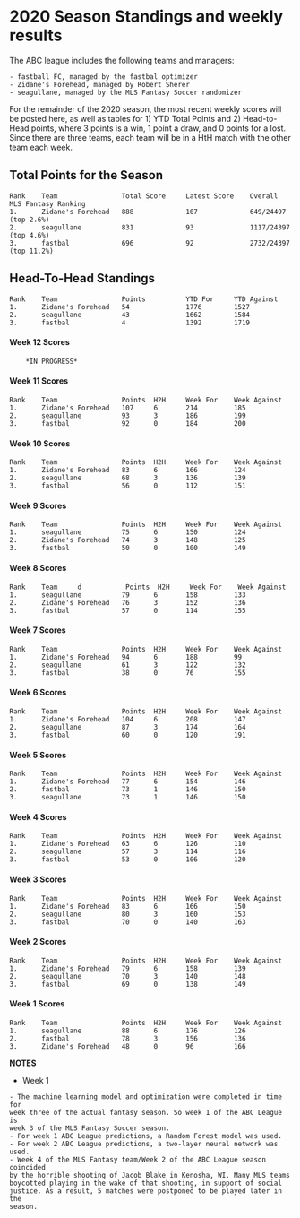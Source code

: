 # 2020 Season Standings and weekly results

The ABC league includes the following teams and managers:
```
- fastball FC, managed by the fastbal optimizer
- Zidane's Forehead, managed by Robert Sherer
- seagullane, managed by the MLS Fantasy Soccer randomizer
```
For the remainder of the 2020 season, the most recent weekly scores will be
posted here, as well as tables for 1) YTD Total Points and 2) Head-to-Head
points, where 3 points is a win, 1 point a draw, and 0 points for a lost. Since
there are three teams, each team will be in a HtH match with the other team
each week.

## Total Points for the Season
    Rank    Team                Total Score     Latest Score    Overall MLS Fantasy Ranking
    1.      Zidane's Forehead   888             107             649/24497 (top 2.6%)
    2.      seagullane          831             93              1117/24397 (top 4.6%)
    3.      fastbal             696             92              2732/24397 (top 11.2%)

## Head-To-Head Standings
    Rank    Team                Points          YTD For     YTD Against
    1.      Zidane's Forehead   54              1776        1527
    2.      seagullane          43              1662        1584
    3.      fastbal             4               1392        1719

#### Week 12 Scores
```
    *IN PROGRESS*
```

#### Week 11 Scores
    Rank    Team                Points  H2H     Week For    Week Against
    1.      Zidane's Forehead   107     6       214         185
    2.      seagullane          93      3       186         199
    3.      fastbal             92      0       184         200

#### Week 10 Scores
    Rank    Team                Points  H2H     Week For    Week Against
    1.      Zidane's Forehead   83      6       166         124
    2.      seagullane          68      3       136         139
    3.      fastbal             56      0       112         151

#### Week 9 Scores
    Rank    Team                Points  H2H     Week For    Week Against
    1.      seagullane          75      6       150         124
    2.      Zidane's Forehead   74      3       148         125
    3.      fastbal             50      0       100         149

#### Week 8 Scores
    Rank    Team     d           Points  H2H     Week For    Week Against
    1.      seagullane          79      6       158         133
    2.      Zidane's Forehead   76      3       152         136
    3.      fastbal             57      0       114         155

#### Week 7 Scores
    Rank    Team                Points  H2H     Week For    Week Against
    1.      Zidane's Forehead   94      6       188         99
    2.      seagullane          61      3       122         132
    3.      fastbal             38      0       76          155

#### Week 6 Scores
    Rank    Team                Points  H2H     Week For    Week Against
    1.      Zidane's Forehead   104     6       208         147
    2.      seagullane          87      3       174         164
    3.      fastbal             60      0       120         191

#### Week 5 Scores
    Rank    Team                Points  H2H     Week For    Week Against
    1.      Zidane's Forehead   77      6       154         146
    2.      fastbal             73      1       146         150
    3.      seagullane          73      1       146         150

#### Week 4 Scores
    Rank    Team                Points  H2H     Week For    Week Against
    1.      Zidane's Forehead   63      6       126         110
    2.      seagullane          57      3       114         116
    3.      fastbal             53      0       106         120
    
#### Week 3 Scores
    Rank    Team                Points  H2H     Week For    Week Against
    1.      Zidane's Forehead   83      6       166         150
    2.      seagullane          80      3       160         153
    3.      fastbal             70      0       140         163
    
#### Week 2 Scores
    Rank    Team                Points  H2H     Week For    Week Against
    1.      Zidane's Forehead   79      6       158         139
    2.      seagullane          70      3       140         148
    3.      fastbal             69      0       138         149
    
#### Week 1 Scores
    Rank    Team                Points  H2H     Week For    Week Against
    1.      seagullane          88      6       176         126
    2.      fastbal             78      3       156         136
    3.      Zidane's Forehead   48      0       96          166


**NOTES**

- Week 1
```
- The machine learning model and optimization were completed in time for
week three of the actual fantasy season. So week 1 of the ABC League is
week 3 of the MLS Fantasy Soccer season.
- For week 1 ABC League predictions, a Random Forest model was used.
- For week 2 ABC League predictions, a two-layer neural network was used.
- Week 4 of the MLS Fantasy team/Week 2 of the ABC League season coincided
by the horrible shooting of Jacob Blake in Kenosha, WI. Many MLS teams
boycotted playing in the wake of that shooting, in support of social
justice. As a result, 5 matches were postponed to be played later in the
season.
```
